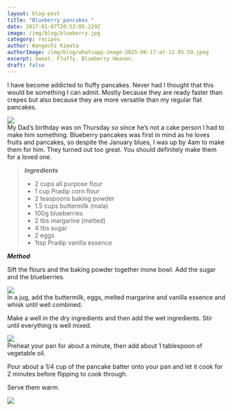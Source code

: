 ```yaml
---
layout: blog-post
title: "Blueberry pancakes "
date: 2017-01-07T20:52:05.229Z
image: /img/blog/blueberry.jpg
category: recipes
author: Wangechi Kimata
authorImage: /img/blog/whatsapp-image-2025-06-17-at-11.05.59.jpeg
excerpt: Sweet. Fluffy. Blueberry Heaven.
draft: false
---
```

I have become addicted to fluffy pancakes. Never had I thought that this would be something I can admit. Mostly because they are ready faster than crepes but also because they are more versatile than my regular flat pancakes. 

[![](https://pastrypleasures.wordpress.com/wp-content/uploads/2017/01/img_9065-1.jpg?w=750)](https://pastrypleasures.wordpress.com/wp-content/uploads/2017/01/img_9065-1.jpg)\
My Dad’s birthday was on Thursday so since he’s not a cake person I had to make him something. Blueberry pancakes was first in mind as he loves fruits and pancakes, so despite the January blues, I was up by 4am to make them for him. They turned out too great. You should definitely make them for a loved one. 

> ***Ingredients*** 
>
> * 2 cups all purpose flour
> * 1 cup Pradip corn flour
> * 2 teaspoons baking powder 
> * 1.5 cups buttermilk (mala)
> * 100g blueberries 
> * 2 tbs margarine (melted)
> * 4 tbs sugar
> * 2 eggs
> * 1tsp Pradip vanilla essence

***Method***

Sift the flours and the baking powder together inone bowl. Add the sugar and the blueberries. 

[![](https://pastrypleasures.wordpress.com/wp-content/uploads/2017/01/img_9067.jpg?w=750)](https://pastrypleasures.wordpress.com/wp-content/uploads/2017/01/img_9067.jpg)\
In a jug, add the buttermilk, eggs, melted margarine and vanilla essence and whisk until well combined. 

Make a well in the dry ingredients and then add the wet ingredients. Stir until everything is well mixed. 

[![](https://pastrypleasures.wordpress.com/wp-content/uploads/2017/01/img_9070.jpg?w=750)](https://pastrypleasures.wordpress.com/wp-content/uploads/2017/01/img_9070.jpg)\
Preheat your pan for about a minute, then add about 1 tablespoon of vegetable oil. 

Pour about a 1/4 cup of the pancake batter onto your pan and let it cook for 2 minutes before flipping to cook through. 

Serve them warm.  

[![](https://pastrypleasures.wordpress.com/wp-content/uploads/2017/01/img_9069.jpg?w=750)](https://pastrypleasures.wordpress.com/wp-content/uploads/2017/01/img_9069.jpg)